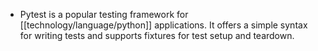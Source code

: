- Pytest is a popular testing framework for [[technology/language/python]] applications. It offers a simple syntax for writing tests and supports fixtures for test setup and teardown.